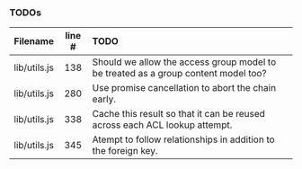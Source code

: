 ### TODOs
| Filename | line # | TODO
|:------|:------:|:------
| lib/utils.js | 138 | Should we allow the access group model to be treated as a group content model too?
| lib/utils.js | 280 | Use promise cancellation to abort the chain early.
| lib/utils.js | 338 | Cache this result so that it can be reused across each ACL lookup attempt.
| lib/utils.js | 345 | Atempt to follow relationships in addition to the foreign key.
